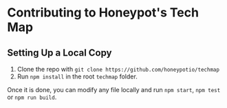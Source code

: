 # Contributing to Honeypot's Tech Map

## Setting Up a Local Copy

1. Clone the repo with `git clone https://github.com/honeypotio/techmap`
2. Run `npm install` in the root `techmap` folder.

Once it is done, you can modify any file locally and run `npm start`, `npm test` or `npm run build`.
